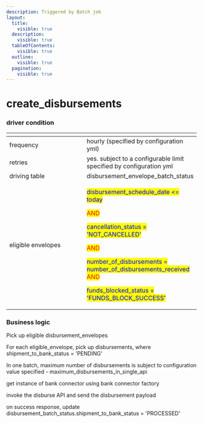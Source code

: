 ```yaml
---
description: Triggered by Batch job
layout:
  title:
    visible: true
  description:
    visible: true
  tableOfContents:
    visible: true
  outline:
    visible: true
  pagination:
    visible: true
---
```


# create\_disbursements

### driver condition

<table><thead><tr><th width="235"></th><th></th></tr></thead><tbody><tr><td>frequency</td><td>hourly (specified by configuration yml)</td></tr><tr><td>retries</td><td>yes. subject to a configurable limit specified by configuration yml</td></tr><tr><td>driving table</td><td>disbursement_envelope_batch_status</td></tr><tr><td>eligible envelopes</td><td><p><mark style="color:blue;">disbursement_schedule_date &#x3C;= today</mark></p><p><mark style="color:red;">AND</mark></p><p><mark style="color:blue;">cancellation_status = 'NOT_CANCELLED'</mark></p><p><mark style="color:red;">AND</mark></p><p><mark style="color:blue;">number_of_disbursements = number_of_disbursements_received</mark><br><mark style="color:red;">AND</mark></p><p><mark style="color:blue;">funds_blocked_status = 'FUNDS_BLOCK_SUCCESS'</mark></p></td></tr></tbody></table>

### Business logic

Pick up eligible disbursement\_envelopes

For each eligible\_envelope, pick up disbursements, where shipment\_to\_bank\_status = 'PENDING'

In one batch, maximum number of disbursements is subject to configuration value specified - maximum\_disbursements\_in\_single\_api

get instance of bank connector using bank connector factory

invoke the disburse API and send the disbursement payload

on success response, update disbursement\_batch\_status.shipment\_to\_bank\_status = 'PROCESSED'
